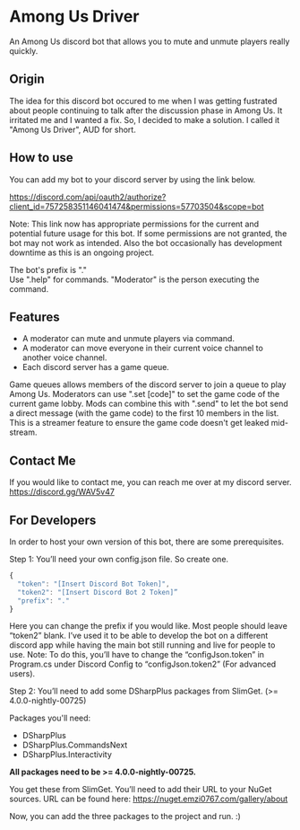 # Among Us Driver
An Among Us discord bot that allows you to mute and unmute players really quickly.

Origin
-----------

The idea for this discord bot occured to me when I was getting fustrated about people continuing to talk after the discussion phase in Among Us. It irritated me and I wanted a fix. So, I decided to make a solution. I called it "Among Us Driver", AUD for short.

How to use
-----------
You can add my bot to your discord server by using the link below.

https://discord.com/api/oauth2/authorize?client_id=757258351146041474&permissions=57703504&scope=bot

Note: This link now has appropriate permissions for the current and potential future usage for this bot. If some permissions are not granted, the bot may not work as intended. Also the bot occasionally has development downtime as this is an ongoing project.

The bot's prefix is "."  
Use ".help" for commands. 
"Moderator" is the person executing the command.

Features
-----------
* A moderator can mute and unmute players via command.
* A moderator can move everyone in their current voice channel to another voice channel.
* Each discord server has a game queue.

Game queues allows members of the discord server to join a queue to play Among Us. Moderators can use ".set [code]" to set the game code of the current game lobby. Mods can combine this with ".send" to let the bot send a direct message (with the game code) to the first 10 members in the list. This is a streamer feature to ensure the game code doesn't get leaked mid-stream. 

Contact Me
-----------
If you would like to contact me, you can reach me over at my discord server. https://discord.gg/WAV5v47

For Developers
-----------
In order to host your own version of this bot, there are some prerequisites. 

Step 1: You’ll need your own config.json file. So create one.

```javascript
{
  "token": "[Insert Discord Bot Token]",
  "token2": "[Insert Discord Bot 2 Token]”
  "prefix": "."
}
```

Here you can change the prefix if you would like. Most people should leave “token2” blank. I’ve used it to be able to develop the bot on a different discord app while having the main bot still running and live for people to use. Note: To do this, you’ll have to change the “configJson.token” in Program.cs under Discord Config to “configJson.token2” (For advanced users). 

Step 2: You’ll need to add some DSharpPlus packages from SlimGet. 
(>= 4.0.0-nightly-00725) 

Packages you'll need:
* DSharpPlus
* DSharpPlus.CommandsNext
* DSharpPlus.Interactivity

**All packages need to be >= 4.0.0-nightly-00725.**

You get these from SlimGet. You’ll need to add their URL to your NuGet sources. URL can be found here: https://nuget.emzi0767.com/gallery/about

Now, you can add the three packages to the project and run. :)

